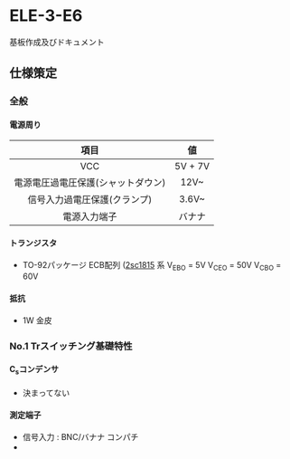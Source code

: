 # ELE-3-E6
基板作成及びドキュメント

## 仕様策定
### 全般
#### 電源周り
|項目|値|
|:---:|:---:|
|VCC|5V + 7V|
|電源電圧過電圧保護(シャットダウン)|12V~|
|信号入力過電圧保護(クランプ)|3.6V~| 
|電源入力端子|バナナ|

#### トランジスタ

- TO-92パッケージ ECB配列 ([2sc1815](https://akizukidenshi.com/catalog/g/gI-11344/) 系 V<sub>EBO</sub> = 5V V<sub>CEO</sub> = 50V V<sub>CBO</sub> = 60V

#### 抵抗

- 1W 金皮

### No.1 Trスイッチング基礎特性

#### C<sub>s</sub>コンデンサ

- 決まってない

#### 測定端子

- 信号入力 : BNC/バナナ コンパチ
- 
